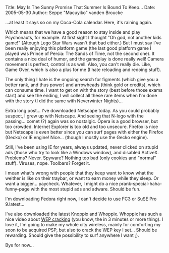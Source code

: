 Title: May Is The Sunny Promise That Summer Is Bound To Keep...
Date: 2005-05-30
Author: Seppe "Macuyiko" vanden Broucke

...at least it says so on my Coca-Cola calendar. Here, it's raining again.  
Which means that we have a good reason to stay inside and play Psychonauts, for example. At first sight I thought "Oh god, not another kids game!" (Altough Lego Star Wars wasn't that bad either.) But I must say I've been really enjoying this platform game (the last good platform game I played was Prince of Persia: The Sands of Time, not the second one). It contains a nice deal of humor, and the gameplay is done really well! Camera movement is perfect, control is as well. Also, you can't really die. Like, Game Over, which is also a plus for me (I hate reloading and redoing stuff).  
The only thing I hate is the ongoing search for figments (which give you a better rank, and thus power) and arrowheads (think gold or credits), which can consume time. I want to get on with the story (best before those exams start) and see the ending, I will collect all these rare items when I'm done with the story (I did the same with Neverwinter Nights)...  
Extra long post... I've downloaded Netscape today. As you could probably suspect, I grew up with Netscape. And seeing that N-logo with the passing... comet (?) again was so nostalgic. Opera is a good browser, but too crowded. Internet Explorer is too old and too unsecure. Firefox is nice but Netscape is even better since you can surf pages with either the Firefox (Gecko) or IE engine! Nice... (though I mostly use the Gecko engine).  Still, I've been using IE for years, always updated, never clicked on stupid ads (those who try to look like a Windows window), and disabled ActiveX. Problems? Never. Spyware? Nothing too bad (only cookies and "normal" stuff). Viruses, nope. Toolbars? Forget it.  
I mean what's wrong with people that they keep want to know what the weither is like on their traybar, or want to earn money while they sleep. Or want a bigger... paycheck. Whatever, I might do a nice prank-special-haha-funny-page with the most stupid ads and adware. Should be fun. 
I'm downloading Fedora right now, I can't decide to use FC3 or SuSE Pro 9.latest...  
I've also downloaded the latest Knoppix and Whoppix. Whoppix has such a nice video about [WEP cracking](http://whoppix.hackingdefined.com/Whoppix-wepcrack.html) (you know, the in 3 minutes or more thing). I love it, I'm going to make my whole city wireless, mainly for comforting my soon to be acquired PSP, but also to crack the WEP key I set... Should be rewarding. Should give the possibility to surf anywhere I want ;).  
Bye for now...  